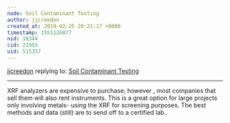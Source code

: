 ```yaml
---
node: Soil Contaminant Testing 
author: jjcreedon
created_at: 2019-02-25 20:21:17 +0000
timestamp: 1551126077
nid: 18344
cid: 21955
uid: 515357
---
```




[jjcreedon](../profile/jjcreedon) replying to: [Soil Contaminant Testing ](../notes/DanielleS/02-11-2019/soil-contaminant-testing)

----
 XRF analyzers are expensive to purchase; however , most companies that sell them will also rent instruments. This is a great option for large projects only involving metals- using the XRF for screening purposes. The best methods and data (still) are to send off to a certified lab.. 